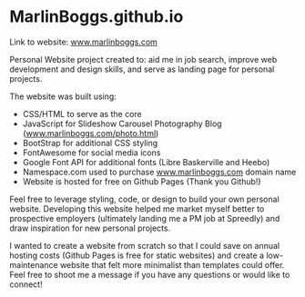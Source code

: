 # MarlinBoggs.github.io
Link to website: www.marlinboggs.com

Personal Website project created to: aid me in job search, improve web development and design skills, and serve as landing page for personal projects.

The website was built using: 
- CSS/HTML to serve as the core
- JavaScript for Slideshow Carousel Photography Blog (www.marlinboggs.com/photo.html)
- BootStrap for additional CSS styling
- FontAwesome for social media icons
- Google Font API for additional fonts (Libre Baskerville and Heebo) 
- Namespace.com used to purchase www.marlinboggs.com domain name
- Website is hosted for free on Github Pages (Thank you Github!) 

Feel free to leverage styling, code, or design to build your own personal website. Developing this website helped me market myself better to prospective employers (ultimately landing me a PM job at Spreedly) and draw inspiration for new personal projects. 

I wanted to create a website from scratch so that I could save on annual hosting costs (Github Pages is free for static websites) and create a low-maintenance website that felt more minimalist than templates could offer. Feel free to shoot me a message if you have any questions or would like to connect! 
